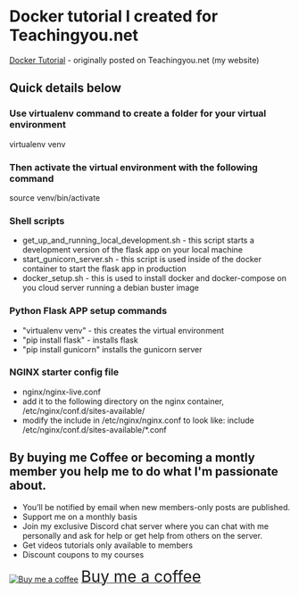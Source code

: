# Docker tutorial I created for Teachingyou.net

[Docker Tutorial](https://teachingyou.net) - originally posted on Teachingyou.net (my website)

## Quick details below

### Use virtualenv command to create a folder for your virtual environment
virtualenv venv

### Then activate the virtual environment with the following command
source venv/bin/activate

### Shell scripts
* get_up_and_running_local_development.sh - this script starts a development version of the flask app on your local machine
* start_gunicorn_server.sh - this script is used inside of the docker container to start the flask app in production
* docker_setup.sh - this is used to install docker and docker-compose on you cloud server running a debian buster image

### Python Flask APP setup commands
* "virtualenv venv" - this creates the virtual environment
* "pip install flask" - installs flask
* "pip install gunicorn" installs the gunicorn server

### NGINX starter config file
- nginx/nginx-live.conf
- add it to the following directory on the nginx container, /etc/nginx/conf.d/sites-available/
- modify the include in /etc/nginx/nginx.conf to look like: include /etc/nginx/conf.d/sites-available/*.conf

## By buying me Coffee or becoming a montly member you help me to do what I'm passionate about.
* You’ll be notified by email when new members-only posts are published.
* Support me on a monthly basis
* Join my exclusive Discord chat server where you can chat with me personally and ask for help or get help from others on the server.
* Get videos tutorials only available to members
* Discount coupons to my courses

<a class="bmc-button" target="_blank" href="https://www.buymeacoffee.com/z33man"><img src="https://cdn.buymeacoffee.com/buttons/bmc-new-btn-logo.svg" alt="Buy me a coffee"><span style="margin-left:5px;font-size:28px !important;">Buy me a coffee</span></a>